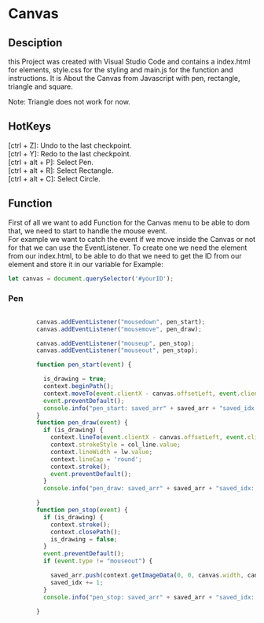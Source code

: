 # Canvas

## Desciption

this Project was created with Visual Studio Code and contains a index.html for elements, style.css for the styling and main.js for the function and instructions.
It is About the Canvas from Javascript with pen, rectangle, triangle and square. 

Note: Triangle does not work for now.

## HotKeys 
[ctrl + Z]: Undo to the last checkpoint. <br>
[ctrl + Y]: Redo to the last checkpoint. <br>
[ctrl + alt + P]: Select Pen. <br>
[ctrl + alt + R]: Select Rectangle. <br>
[ctrl + alt + C]: Select Circle. <br>

## Function
First of all we want to add Function for the Canvas menu to be able to dom that, we need to start to handle the mouse event. <br>
For example we want to catch the event if we move inside the Canvas or not for that we can use the EventListener.
To create one we need the element from our index.html, to be able to do that we need to get the ID from our element and store it in our variable
for Example:
```js
let canvas = document.querySelector('#yourID');
```
### Pen

```js

        canvas.addEventListener("mousedown", pen_start);
        canvas.addEventListener("mousemove", pen_draw);

        canvas.addEventListener("mouseup", pen_stop);
        canvas.addEventListener("mouseout", pen_stop);
```
```js
        function pen_start(event) {

          is_drawing = true;
          context.beginPath();
          context.moveTo(event.clientX - canvas.offsetLeft, event.clientY - canvas.offsetTop);
          event.preventDefault();
          console.info("pen_start: saved_arr" + saved_arr + "saved_idx: " + saved_idx);
        }
        function pen_draw(event) {
          if (is_drawing) {
            context.lineTo(event.clientX - canvas.offsetLeft, event.clientY - canvas.offsetTop);
            context.strokeStyle = col_line.value;
            context.lineWidth = lw.value;
            context.lineCap = 'round';
            context.stroke();
            event.preventDefault();
          }
          console.info("pen_draw: saved_arr" + saved_arr + "saved_idx: " + saved_idx);

        }
        function pen_stop(event) {
          if (is_drawing) {
            context.stroke();
            context.closePath();
            is_drawing = false;
          }
          event.preventDefault();
          if (event.type != "mouseout") {

            saved_arr.push(context.getImageData(0, 0, canvas.width, canvas.height));
            saved_idx += 1;
          }
          console.info("pen_stop: saved_arr" + saved_arr + "saved_idx: " + saved_idx);

        }
```


